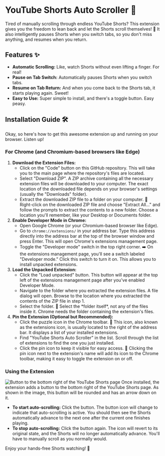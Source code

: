 # YouTube Shorts Auto Scroller 🚀

Tired of manually scrolling through endless YouTube Shorts? This extension gives you the freedom to lean back and let the Shorts scroll themselves! 🥳 It also intelligently pauses Shorts when you switch tabs, so you don't miss anything, and resumes when you return.

## Features ✨

-   **Automatic Scrolling:** Like, watch Shorts without even lifting a finger. For real!
-   **Pause on Tab Switch:** Automatically pauses Shorts when you switch tabs.
-   **Resume on Tab Return:** And when you come back to the Shorts tab, it starts playing again. Sweet!
-   **Easy to Use:** Super simple to install, and there's a toggle button. Easy peasy.

## Installation Guide 🛠️

Okay, so here's how to get this awesome extension up and running on your browser. Listen up!

### For Chrome (and Chromium-based browsers like Edge)

1.  **Download the Extension Files:**
    -   Click on the "Code" button on this GitHub repository. This will take you to the main page where the repository's files are located.
    -   Select "Download ZIP". A ZIP archive containing all the necessary extension files will be downloaded to your computer. The exact location of the downloaded file depends on your browser's settings (usually the "Downloads" folder).
    -   Extract the downloaded ZIP file to a folder on your computer. 📁 Right-click on the downloaded ZIP file and choose "Extract All..." and follow the prompts to extract the contents to a new folder. Choose a location you'll remember, like your Desktop or Documents folder.
2.  **Enable Developer Mode in Chrome:**
    -   Open Google Chrome (or your Chromium-based browser like Edge).
    -   Go to `chrome://extensions/` in your address bar. Type this address directly into the address bar at the top of the browser window and press Enter. This will open Chrome's extensions management page.
    -   Toggle the "Developer mode" switch in the top right corner. ➡️ On the extensions management page, you'll see a switch labeled "Developer mode." Click this switch to turn it on. This allows you to install unpacked extensions.
3.  **Load the Unpacked Extension:**
    -   Click the "Load unpacked" button. This button will appear at the top left of the extensions management page after you've enabled Developer Mode.
    -   Navigate to the folder where you extracted the extension files. A file dialog will open. Browse to the location where you extracted the contents of the ZIP file in step 1.
    -   Select the folder. 📂 Select the \*folder itself\*, not any of the files inside it. Chrome needs the folder containing the extension's files.
4.  **Pin the Extension (Optional but Recommended):**
    -   Click the puzzle icon in the Chrome toolbar. 🧩 This icon, also known as the extensions icon, is usually located to the right of the address bar. It displays a list of your installed extensions.
    -   Find "YouTube Shorts Auto Scroller" in the list. Scroll through the list of extensions to find the one you just installed.
    -   Click the pin icon to keep it visible for easy access. 📌 Clicking the pin icon next to the extension's name will add its icon to the Chrome toolbar, making it easy to toggle the extension on or off.

### Using the Extension

![Button to the bottom right of the YouTube Shorts page](https://i.ibb.co/jFQz8sh/Screenshot-2025-05-15-142135.png)
Once installed, the extension adds a button to the bottom right of the YouTube Shorts page. As shown in the image, this button will be rounded and has an arrow down on it.

-   **To start auto-scrolling:** Click the button. The button icon will change to indicate that auto-scrolling is active. You should then see the Shorts automatically advance to the next one after the current one finishes playing.
-   **To stop auto-scrolling:** Click the button again. The icon will revert to its original state, and the Shorts will no longer automatically advance. You'll have to manually scroll as you normally would.

Enjoy your hands-free Shorts watching! 🎉
